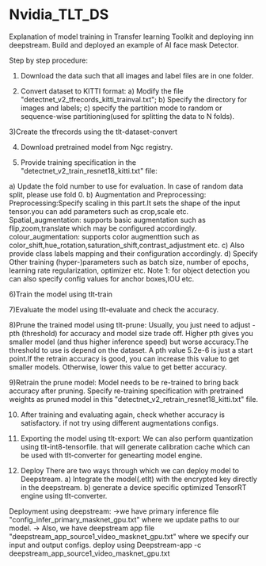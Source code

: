 # Nvidia_TLT_DS
Explanation of model training in Transfer learning Toolkit and deploying inn deepstream. Build and deployed an example of AI face mask Detector.


Step by step procedure:


1) Download the data such that all images and label files are in one folder.


2) Convert dataset to KITTI format:
a)  Modify the file "detectnet_v2_tfrecords_kitti_trainval.txt";
b)  Specify the directory for images and labels;
c)  specify the partition mode to random or sequence-wise partitioning(used for splitting the data to N folds).


3)Create the tfrecords using the tlt-dataset-convert


4) Download pretrained model from Ngc registry.


5) Provide training specification in the "detectnet_v2_train_resnet18_kitti.txt" file:

a) Update the fold number to use for evaluation. In case of random data split, please use fold 0.
b) Augmentation and Preprocessing:
Preprocessing:Specify scaling in this part.It sets the shape of the input tensor.you can add parameters such as crop,scale etc.
Spatial_augmentation: supports basic augmentation such as flip,zoom,translate which may be configured accordingly.
colour_augmentation: supports color augmenttion such as color_shift,hue_rotation,saturation_shift,contrast_adjustment etc.
c) Also provide class labels mapping and their configuration accordingly.
d) Specify Other training (hyper-)parameters such as batch size, number of epochs, learning rate regularization, optimizer etc.
Note 1: for object detection you can also specify config values for anchor boxes,IOU etc.

6)Train the model using tlt-train

7)Evaluate the model using tlt-evaluate and check the accuracy.

8)Prune the trained model using tlt-prune:
Usually, you just need to adjust -pth (threshold) for accuracy and model size trade off. Higher pth gives you smaller model (and thus higher inference speed) but worse accuracy.The threshold to use is depend on the dataset. A pth value 5.2e-6 is just a start point.If the retrain accuracy is good, you can increase this value to get smaller models. Otherwise, lower this value to get better accuracy.

9)Retrain the prune model:
Model needs to be re-trained to bring back accuracy after pruning.
Specify re-training specification with pretrained weights as pruned model in this "detectnet_v2_retrain_resnet18_kitti.txt" file.


10) After training and evaluating again, check whether accuracy is satisfactory. if not try using different augmentations configs.


11) Exporting the model using tlt-export:
We can also perform quantization using tlt-int8-tensorfile. that will generate calibration cache which can be used 		with tlt-converter for genearting model engine.


12) Deploy
There are two ways through which we can deploy model to Deepstream.
a) Integrate the model(.etlt) with the encrypted key directly in the deepstream.
b) generate a device specific optimized TensorRT engine using tlt-converter.


Deployment using deepstream:
->we have primary inference file "config_infer_primary_masknet_gpu.txt" where we update paths to our model.
-> Also, we have deepstream app file "deepstream_app_source1_video_masknet_gpu.txt" where we specify our input and output configs.
deploy using Deepstream-app -c deepstream_app_source1_video_masknet_gpu.txt
